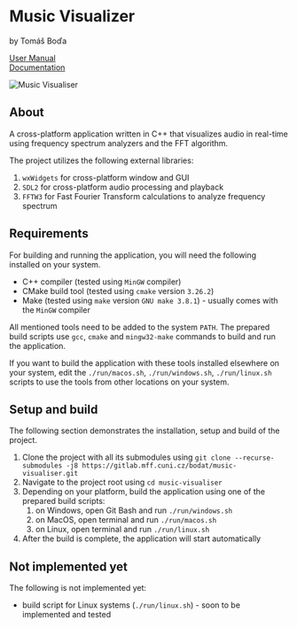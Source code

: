 # Music Visualizer
by Tomáš Boďa

[User Manual](/docs/manual.md) \
[Documentation](/docs/documentation.md)

![Music Visualiser](music-visualiser.gif)

## About
A cross-platform application written in C++ that visualizes audio in real-time using frequency spectrum analyzers and the FFT algorithm.

The project utilizes the following external libraries:
1. `wxWidgets` for cross-platform window and GUI
2. `SDL2` for cross-platform audio processing and playback
3. `FFTW3` for Fast Fourier Transform calculations to analyze frequency spectrum

## Requirements
For building and running the application, you will need the following installed on your system.

- C++ compiler (tested using `MinGW` compiler)
- CMake build tool (tested using `cmake` version `3.26.2`)
- Make (tested using `make` version `GNU make 3.8.1`) - usually comes with the `MinGW` compiler

All mentioned tools need to be added to the system `PATH`. The prepared build scripts use `gcc`, `cmake` and `mingw32-make` commands to build and run the application.

If you want to build the application with these tools installed elsewhere on your system, edit the `./run/macos.sh`, `./run/windows.sh`, `./run/linux.sh` scripts to use the tools from other locations on your system.

## Setup and build
The following section demonstrates the installation, setup and build of the project.

1. Clone the project with all its submodules using `git clone --recurse-submodules -j8 https://gitlab.mff.cuni.cz/bodat/music-visualiser.git`
2. Navigate to the project root using `cd music-visualiser`
3. Depending on your platform, build the application using one of the prepared build scripts:
   1. on Windows, open Git Bash and run `./run/windows.sh`
   2. on MacOS, open terminal and run `./run/macos.sh`
   3. on Linux, open terminal and run `./run/linux.sh`
4. After the build is complete, the application will start automatically

## Not implemented yet
The following is not implemented yet:

- build script for Linux systems (`./run/linux.sh`) - soon to be implemented and tested